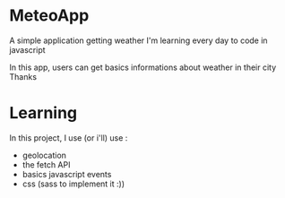 # MeteoApp
A simple application getting weather
I'm learning every day to code in javascript

In this app, users can get basics informations about weather in their city
Thanks 

# Learning
In this project, I use (or i'll) use :
- geolocation
- the fetch API
- basics javascript events
- css (sass to implement it :))
